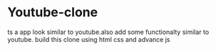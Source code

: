 # Youtube-clone
ts a app look similar to youtube.also add some functionalty similar to youtube. build this clone using html css and advance js

